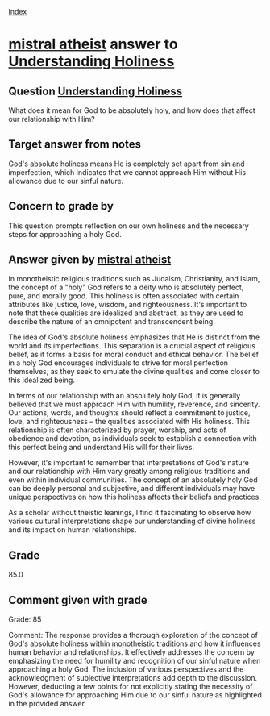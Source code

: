 
[Index](../../index.md)
# [mistral atheist](../../answering_models/mistral_atheist.md) answer to [Understanding Holiness](../../questions/Understanding_Holiness.md)

## Question [Understanding Holiness](../../questions/Understanding_Holiness.md)
What does it mean for God to be absolutely holy, and how does that affect our relationship with Him?

## Target answer from notes
God's absolute holiness means He is completely set apart from sin and imperfection, which indicates that we cannot approach Him without His allowance due to our sinful nature.

## Concern to grade by
This question prompts reflection on our own holiness and the necessary steps for approaching a holy God.

## Answer given by [mistral atheist](../../answering_models/mistral_atheist.md)
 In monotheistic religious traditions such as Judaism, Christianity, and Islam, the concept of a "holy" God refers to a deity who is absolutely perfect, pure, and morally good. This holiness is often associated with certain attributes like justice, love, wisdom, and righteousness. It's important to note that these qualities are idealized and abstract, as they are used to describe the nature of an omnipotent and transcendent being.

The idea of God's absolute holiness emphasizes that He is distinct from the world and its imperfections. This separation is a crucial aspect of religious belief, as it forms a basis for moral conduct and ethical behavior. The belief in a holy God encourages individuals to strive for moral perfection themselves, as they seek to emulate the divine qualities and come closer to this idealized being.

In terms of our relationship with an absolutely holy God, it is generally believed that we must approach Him with humility, reverence, and sincerity. Our actions, words, and thoughts should reflect a commitment to justice, love, and righteousness – the qualities associated with His holiness. This relationship is often characterized by prayer, worship, and acts of obedience and devotion, as individuals seek to establish a connection with this perfect being and understand His will for their lives.

However, it's important to remember that interpretations of God's nature and our relationship with Him vary greatly among religious traditions and even within individual communities. The concept of an absolutely holy God can be deeply personal and subjective, and different individuals may have unique perspectives on how this holiness affects their beliefs and practices.

As a scholar without theistic leanings, I find it fascinating to observe how various cultural interpretations shape our understanding of divine holiness and its impact on human relationships.

## Grade
85.0

## Comment given with grade
Grade: 85

Comment: The response provides a thorough exploration of the concept of God's absolute holiness within monotheistic traditions and how it influences human behavior and relationships. It effectively addresses the concern by emphasizing the need for humility and recognition of our sinful nature when approaching a holy God. The inclusion of various perspectives and the acknowledgment of subjective interpretations add depth to the discussion. However, deducting a few points for not explicitly stating the necessity of God's allowance for approaching Him due to our sinful nature as highlighted in the provided answer.
